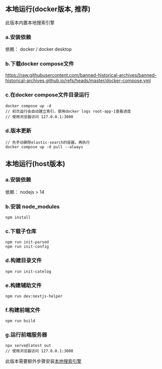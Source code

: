 ## 本地运行(docker版本, 推荐)
此版本内置本地搜索引擎

### a.安装依赖
依赖： docker / docker desktop

### b.下载docker compose文件

https://raw.githubusercontent.com/banned-historical-archives/banned-historical-archives.github.io/refs/heads/master/docker-compose.yml

### c.在docker compose文件目录运行

```
docker compose up -d
// 初次运行会自动建立索引，使用docker logs root-app-1查看进度
// 使用浏览器访问 127.0.0.1:3000
```

### d.版本更新

```
// 先手动删除elastic-search的容器，再执行
docker compose up -d pull --always
```

## 本地运行(host版本)

### a.安装依赖
依赖： nodejs > 14

### b.安装 node_modules
```
npm install
```
### c.下载子仓库
```
npm run init-parsed
npm run init-config
```
### d.构建目录文件
```
npm run init-catelog
```
### e.构建辅助文件
```
npm run dev:nextjs-helper
```
### f.构建前端文件
```
npm run build
```
### g.运行前端服务器
```
npx serve@latest out
// 使用浏览器访问 127.0.0.1:3000
```
此版本需要额外步骤安装[本地搜索引擎](./local-search-engine.md)
